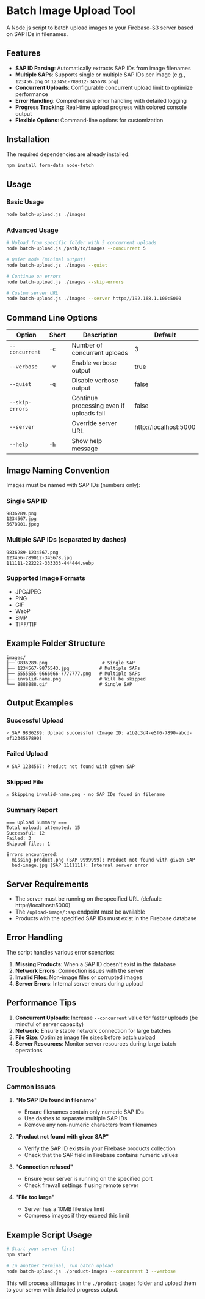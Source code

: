 # Batch Image Upload Tool

A Node.js script to batch upload images to your Firebase-S3 server based on SAP IDs in filenames.

## Features

- **SAP ID Parsing**: Automatically extracts SAP IDs from image filenames
- **Multiple SAPs**: Supports single or multiple SAP IDs per image (e.g., `123456.png` or `123456-789012-345678.png`)
- **Concurrent Uploads**: Configurable concurrent upload limit to optimize performance
- **Error Handling**: Comprehensive error handling with detailed logging
- **Progress Tracking**: Real-time upload progress with colored console output
- **Flexible Options**: Command-line options for customization

## Installation

The required dependencies are already installed:
```bash
npm install form-data node-fetch
```

## Usage

### Basic Usage
```bash
node batch-upload.js ./images
```

### Advanced Usage
```bash
# Upload from specific folder with 5 concurrent uploads
node batch-upload.js /path/to/images --concurrent 5

# Quiet mode (minimal output)
node batch-upload.js ./images --quiet

# Continue on errors
node batch-upload.js ./images --skip-errors

# Custom server URL
node batch-upload.js ./images --server http://192.168.1.100:5000
```

## Command Line Options

| Option | Short | Description | Default |
|--------|-------|-------------|---------|
| `--concurrent` | `-c` | Number of concurrent uploads | 3 |
| `--verbose` | `-v` | Enable verbose output | true |
| `--quiet` | `-q` | Disable verbose output | false |
| `--skip-errors` | | Continue processing even if uploads fail | false |
| `--server` | | Override server URL | http://localhost:5000 |
| `--help` | `-h` | Show help message | |

## Image Naming Convention

Images must be named with SAP IDs (numbers only):

### Single SAP ID
```
9836289.png
1234567.jpg
5678901.jpeg
```

### Multiple SAP IDs (separated by dashes)
```
9836289-1234567.png
123456-789012-345678.jpg
111111-222222-333333-444444.webp
```

### Supported Image Formats
- JPG/JPEG
- PNG
- GIF
- WebP
- BMP
- TIFF/TIF

## Example Folder Structure
```
images/
├── 9836289.png                    # Single SAP
├── 1234567-9876543.jpg           # Multiple SAPs
├── 5555555-6666666-7777777.png   # Multiple SAPs
├── invalid-name.png              # Will be skipped
└── 8888888.gif                   # Single SAP
```

## Output Examples

### Successful Upload
```
✓ SAP 9836289: Upload successful (Image ID: a1b2c3d4-e5f6-7890-abcd-ef1234567890)
```

### Failed Upload
```
✗ SAP 1234567: Product not found with given SAP
```

### Skipped File
```
⚠ Skipping invalid-name.png - no SAP IDs found in filename
```

### Summary Report
```
=== Upload Summary ===
Total uploads attempted: 15
Successful: 12
Failed: 3
Skipped files: 1

Errors encountered:
  missing-product.png (SAP 9999999): Product not found with given SAP
  bad-image.jpg (SAP 1111111): Internal server error
```

## Server Requirements

- The server must be running on the specified URL (default: http://localhost:5000)
- The `/upload-image/:sap` endpoint must be available
- Products with the specified SAP IDs must exist in the Firebase database

## Error Handling

The script handles various error scenarios:

1. **Missing Products**: When a SAP ID doesn't exist in the database
2. **Network Errors**: Connection issues with the server
3. **Invalid Files**: Non-image files or corrupted images
4. **Server Errors**: Internal server errors during upload

## Performance Tips

1. **Concurrent Uploads**: Increase `--concurrent` value for faster uploads (be mindful of server capacity)
2. **Network**: Ensure stable network connection for large batches
3. **File Size**: Optimize image file sizes before batch upload
4. **Server Resources**: Monitor server resources during large batch operations

## Troubleshooting

### Common Issues

1. **"No SAP IDs found in filename"**
   - Ensure filenames contain only numeric SAP IDs
   - Use dashes to separate multiple SAP IDs
   - Remove any non-numeric characters from filenames

2. **"Product not found with given SAP"**
   - Verify the SAP ID exists in your Firebase products collection
   - Check that the SAP field in Firebase contains numeric values

3. **"Connection refused"**
   - Ensure your server is running on the specified port
   - Check firewall settings if using remote server

4. **"File too large"**
   - Server has a 10MB file size limit
   - Compress images if they exceed this limit

## Example Script Usage

```bash
# Start your server first
npm start

# In another terminal, run batch upload
node batch-upload.js ./product-images --concurrent 3 --verbose
```

This will process all images in the `./product-images` folder and upload them to your server with detailed progress output.